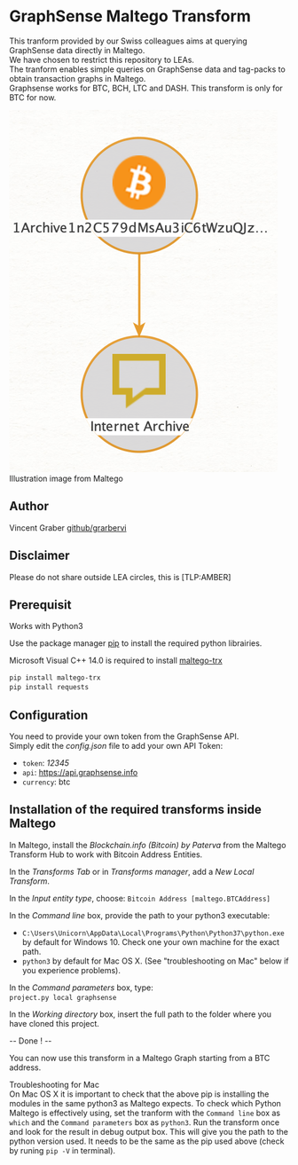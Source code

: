 # GraphSense Maltego Transform
This tranform provided by our Swiss colleagues aims at querying GraphSense data directly in Maltego.<br>
We have chosen to restrict this repository to LEAs.<br>
The tranform enables simple queries on GraphSense data and tag-packs to obtain transaction graphs in Maltego.<br>
Graphsense works for BTC, BCH, LTC and DASH. This transform is only for BTC for now.<br>

![Alt text](Maltego%20BTC%20to%20GraphSense%20Tags.png?raw=true "Maltego BTC GraphSense Tag") <br>
Illustration image from Maltego<br>

## Author
Vincent Graber
[github/grarbervi](https://github.com/grabervi)
## Disclaimer
Please do not share outside LEA circles, this is [TLP:AMBER]

## Prerequisit

Works with Python3

Use the package manager [pip](https://pip.pypa.io/en/stable/) to install the required python librairies.

Microsoft Visual C++ 14.0 is required to install [maltego-trx](https://github.com/paterva/maltego-trx)

```bash
pip install maltego-trx
pip install requests
```

## Configuration

You need to provide your own token from the GraphSense API.<br>
Simply edit the *config.json* file to add your own API Token:

- `token`: *12345*
- `api`: https://api.graphsense.info
- `currency`: btc

## Installation of the required transforms inside Maltego

In Maltego, install the *Blockchain.info (Bitcoin) by Paterva* from the Maltego Transform Hub to work with Bitcoin Address Entities.

In the *Transforms Tab* or in *Transforms manager*, add a *New Local Transform*.

In the *Input entity type*, choose:
```Bitcoin Address [maltego.BTCAddress]```

In the *Command line* box, provide the path to your python3 executable:<br>
- ```C:\Users\Unicorn\AppData\Local\Programs\Python\Python37\python.exe``` by default for Windows 10. Check one your own machine for the exact path.<br>
- ```python3``` by default for Mac OS X. (See "troubleshooting on Mac" below if you experience problems).

In the *Command parameters* box, type:<br>
```project.py local graphsense```

In the *Working directory* box, insert the full path to the folder where you have cloned this project.

-- Done ! --

You can now use this transform in a Maltego Graph starting from a BTC address.

Troubleshooting for Mac<br>
On Mac OS X it is important to check that the above pip is installing the modules in the same python3 as Maltego expects. To check which Python Maltego is effectively using, set the tranform with the `Command line` box as `which` and the `Command parameters` box as `python3`. Run the transform once and look for the result in debug output box. This will give you the path to the python version used. It needs to be the same as the pip used above (check by runing ```pip -V``` in terminal).
